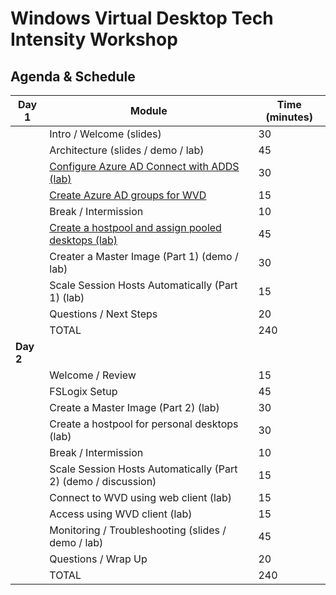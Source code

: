 # Windows Virtual Desktop Tech Intensity Workshop


## Agenda & Schedule

| Day 1     | Module                                                       | Time (minutes) |
| --------- | ------------------------------------------------------------ | -------------- |
|           | Intro / Welcome (slides)                                     | 30             |
|           | Architecture (slides / demo / lab)                           | 45             |
|           | [Configure Azure AD Connect with ADDS (lab)](3%20-%20Create%20Azure%20AD%20groups%20for%20WVD.md) | 30             |
|           | [Create Azure AD groups for WVD](3%20-%20Create%20Azure%20AD%20groups%20for%20WVD.md) | 15             |
|           | Break / Intermission                                         | 10             |
|           | [Create a hostpool and assign pooled desktops (lab)](4%20-%20Create%20a%20host%20pool%20and%20assign%20pooled%20remote%20apps.md) | 45             |
|           | Creater a Master Image (Part 1) (demo / lab)                 | 30             |
|           | Scale Session Hosts Automatically (Part 1) (lab)             | 15             |
|           | Questions / Next Steps                                       | 20             |
|           | TOTAL                                                        | 240            |
| **Day 2** |                                                              |                |
|           | Welcome / Review                                             | 15             |
|           | FSLogix Setup                                                | 45             |
|           | Create a Master Image (Part 2) (lab)                         | 30             |
|           | Create a hostpool for personal desktops (lab)                | 30             |
|           | Break / Intermission                                         | 10             |
|           | Scale Session Hosts Automatically (Part 2) (demo / discussion) | 15             |
|           | Connect to WVD using web client (lab)                        | 15             |
|           | Access using WVD client (lab)                                | 15             |
|           | Monitoring / Troubleshooting (slides / demo / lab)           | 45             |
|           | Questions / Wrap Up                                          | 20             |
|           | TOTAL                                                        | 240            |
